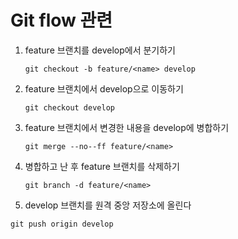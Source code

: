 # Git flow 관련

1. feature 브랜치를 develop에서 분기하기

   `git checkout -b feature/<name> develop` 

2. feature 브랜치에서 develop으로 이동하기

   `git checkout develop`

3. feature 브랜치에서 변경한 내용을 develop에 병합하기

   `git merge --no--ff feature/<name>`

4. 병합하고 난 후 feature 브랜치를 삭제하기

   `git branch -d feature/<name>`

5.  develop 브랜치를 원격 중앙 저장소에 올린다

   `git push origin develop`







